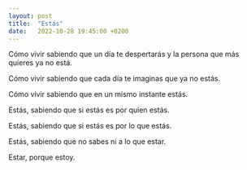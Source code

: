 ```yaml
---
layout: post
title:  "Estás"
date:   2022-10-28 19:45:00 +0200
---
```


Cómo vivir sabiendo que un día te despertarás y la persona que más quieres ya no está.

Cómo vivir sabiendo que cada día te imaginas que ya no estás.

Cómo vivir sabiendo que en un mismo instante estás.

Estás, sabiendo que si estás es por quien estás.

Estás, sabiendo que si estás es por lo que estás.

Estás, sabiendo que no sabes ni a lo que estar.

Estar, porque estoy.
